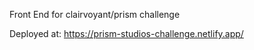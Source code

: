 Front End for clairvoyant/prism challenge

Deployed at: https://prism-studios-challenge.netlify.app/

